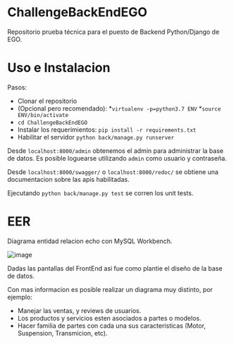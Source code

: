 # ChallengeBackEndEGO
Repositorio prueba técnica para el puesto de Backend Python/Django de EGO.
# Uso e Instalacion
Pasos:
- Clonar el repositorio
- (Opcional pero recomendado):
*`virtualenv -p=python3.7 ENV`
*`source ENV/bin/activate`
- `cd ChallengeBackEndEGO`
- Instalar los requerimientos: `pip install -r requirements.txt`
- Habilitar el servidor `python back/manage.py runserver`

Desde `localhost:8000/admin` obtenemos el admin para administrar la base de datos. Es posible loguearse utilizando `admin` como usuario y contraseña.

Desde `localhost:8000/swagger/` o `localhost:8000/redoc/` se obtiene una documentacion sobre las apis habilitadas.

Ejecutando `python back/manage.py test` se corren los unit tests.
# EER
Diagrama entidad relacion echo con MySQL Workbench.

![image](https://github.com/Crussado/ChallengeBackEndEGO/assets/64971042/61724ddb-b33a-4043-9ac2-515024769092)

Dadas las pantallas del FrontEnd asi fue como plantie el diseño de la base de datos.

Con mas informacion es posible realizar un diagrama muy distinto, por ejemplo:
- Manejar las ventas, y reviews de usuarios.
- Los productos y servicios esten asociados a partes o modelos.
- Hacer familia de partes con cada una sus caracteristicas (Motor, Suspension, Transmicion, etc).
